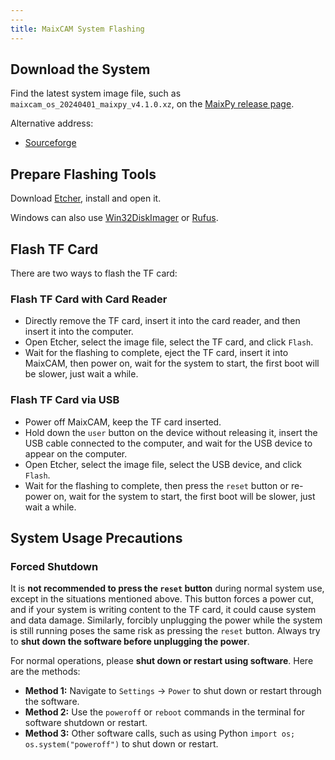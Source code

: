 ```yaml
---
---
title: MaixCAM System Flashing
---
```


## Download the System

Find the latest system image file, such as `maixcam_os_20240401_maixpy_v4.1.0.xz`, on the [MaixPy release page](https://github.com/sipeed/MaixPy/releases).

Alternative address:
* [Sourceforge](https://sourceforge.net/projects/maixpy/files/)

## Prepare Flashing Tools

Download [Etcher](https://etcher.balena.io/), install and open it.

Windows can also use [Win32DiskImager](https://sourceforge.net/projects/win32diskimager/) or [Rufus](https://rufus.ie/).

## Flash TF Card

There are two ways to flash the TF card:

### Flash TF Card with Card Reader

* Directly remove the TF card, insert it into the card reader, and then insert it into the computer.
* Open Etcher, select the image file, select the TF card, and click `Flash`.
* Wait for the flashing to complete, eject the TF card, insert it into MaixCAM, then power on, wait for the system to start, the first boot will be slower, just wait a while.

### Flash TF Card via USB

* Power off MaixCAM, keep the TF card inserted.
* Hold down the `user` button on the device without releasing it, insert the USB cable connected to the computer, and wait for the USB device to appear on the computer.
* Open Etcher, select the image file, select the USB device, and click `Flash`.
* Wait for the flashing to complete, then press the `reset` button or re-power on, wait for the system to start, the first boot will be slower, just wait a while.

## System Usage Precautions

### Forced Shutdown

It is **not recommended to press the `reset` button** during normal system use, except in the situations mentioned above. This button forces a power cut, and if your system is writing content to the TF card, it could cause system and data damage. Similarly, forcibly unplugging the power while the system is still running poses the same risk as pressing the `reset` button. Always try to **shut down the software before unplugging the power**.

For normal operations, please **shut down or restart using software**. Here are the methods:

- **Method 1:** Navigate to `Settings` -> `Power` to shut down or restart through the software.
- **Method 2:** Use the `poweroff` or `reboot` commands in the terminal for software shutdown or restart.
- **Method 3:** Other software calls, such as using Python `import os; os.system("poweroff")` to shut down or restart.



